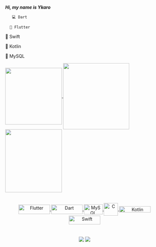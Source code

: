 *****Hi, my name is Ykaro*****
       
       
       💻 Dart
      
      📲 Flutter 
 
 📲 Swift
 
 📲 Kotlin 
 
 📂 MySQL
       



   
<div>
  <a href="https://github.com/YkaroMateus">
  <img height="180em"align="center" src="https://github-readme-stats.vercel.app/api?username=YkaroMateus&show_icons=true&theme=react&include_all_commits=true&count_private=true"/>
  <img height="210em"  align="center" src="https://github-readme-stats.vercel.app/api/top-langs/?username=YkaroMateus&layout=compact&langs_count=7&theme=react" />

  <img align="center" width="180" height="200" src="https://media1.tenor.com/images/68e8337fb4eb7e40645d832c64762a8b/tenor.gif?itemid=19443613">
</div>
 <br>
<div  align="center"> 
  <div style="display: inline_block"><br>
  <img align="center" alt="Flutter" height="30" width="100" src="https://upload.wikimedia.org/wikipedia/commons/thumb/1/17/Google-flutter-logo.png/799px-Google-flutter-logo.png">
  <img align="center" alt="Dart" height="30" width="100" src="https://upload.wikimedia.org/wikipedia/commons/thumb/f/fe/Dart_programming_language_logo.svg/1024px-Dart_programming_language_logo.svg.png">
  <img align="center" alt="MySQL" height="32" width="60" src="https://d1.awsstatic.com/asset-repository/products/amazon-rds/1024px-MySQL.ff87215b43fd7292af172e2a5d9b844217262571.png">
  <img align="center" alt="C" height="40" width="45" src="https://upload.wikimedia.org/wikipedia/commons/1/19/C_Logo.png">
  <img align="center" alt="Kotlin" height="20" width="100" src="https://kotlinlang.org/docs/images/kotlin-logo.png">
  <img align="center" alt="Swift" height="28" width="100" src="https://upload.wikimedia.org/wikipedia/commons/thumb/9/9d/Swift_logo.svg/2560px-Swift_logo.svg.png">
 
 <h1></h1>
    
</div>
  <a href="https://www.instagram.com/mateus.ykaro/" target="_blank"><img src="https://img.shields.io/badge/-Instagram-%23E4405F?style=for-the-badge&logo=instagram&logoColor=white" target="_blank"></a>
  <a href="https://www.linkedin.com/in/ykaro-mateus-246712234/" target="_blank"><img src="https://img.shields.io/badge/-LinkedIn-%230077B5?style=for-the-badge&logo=linkedin&logoColor=white" target="_blank"></a>

</div>
  
